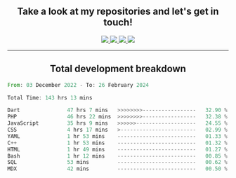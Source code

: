 <h2 align="center">
  Take a look at my repositories and let's get in touch!
</h2>
<p align="center">
  <a href="https://www.instagram.com/rayhanarkan?igsh=MXM3dHhmMTZ3ZWVsaA==">
    <img src="https://img.icons8.com/material-outlined/30/689d6a/instagram.png"/>
  </a>
  <a href="https://www.linkedin.com/in/rayhanarkan/">
    <img src="https://img.icons8.com/material-outlined/30/689d6a/linkedin.png"/>
  </a>
  <a href="">
    <img src="https://img.icons8.com/material-outlined/30/689d6a/geography.png"/>
  </a>
  <a href="mailto:rayhanarkan30@gmail.com">
    <img src="https://img.icons8.com/material-outlined/30/689d6a/email.png"/>
  </a>
</p>

---

<h2 align="center">Total development breakdown</h2>

<p align="center">
<!--START_SECTION:waka-->

```rust
From: 03 December 2022 - To: 26 February 2024

Total Time: 143 hrs 13 mins

Dart               47 hrs 7 mins   >>>>>>>>-----------------   32.90 %
PHP                46 hrs 22 mins  >>>>>>>>-----------------   32.38 %
JavaScript         35 hrs 9 mins   >>>>>>-------------------   24.55 %
CSS                4 hrs 17 mins   >------------------------   02.99 %
YAML               1 hr 53 mins    -------------------------   01.33 %
C++                1 hr 53 mins    -------------------------   01.32 %
HTML               1 hr 49 mins    -------------------------   01.27 %
Bash               1 hr 12 mins    -------------------------   00.85 %
SQL                53 mins         -------------------------   00.62 %
MDX                42 mins         -------------------------   00.50 %
```

<!--END_SECTION:waka-->
</p>
